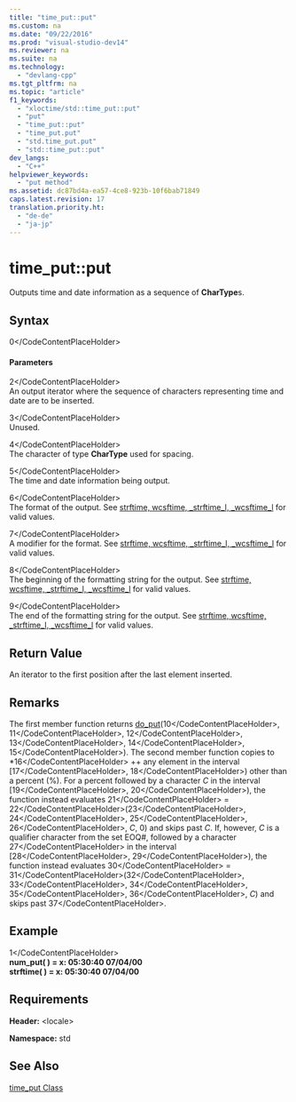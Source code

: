 ```yaml
---
title: "time_put::put"
ms.custom: na
ms.date: "09/22/2016"
ms.prod: "visual-studio-dev14"
ms.reviewer: na
ms.suite: na
ms.technology: 
  - "devlang-cpp"
ms.tgt_pltfrm: na
ms.topic: "article"
f1_keywords: 
  - "xloctime/std::time_put::put"
  - "put"
  - "time_put::put"
  - "time_put.put"
  - "std.time_put.put"
  - "std::time_put::put"
dev_langs: 
  - "C++"
helpviewer_keywords: 
  - "put method"
ms.assetid: dc87bd4a-ea57-4ce8-923b-10f6bab71849
caps.latest.revision: 17
translation.priority.ht: 
  - "de-de"
  - "ja-jp"
---
```

# time_put::put
Outputs time and date information as a sequence of **CharType**s.  
  
## Syntax  
  
<CodeContentPlaceHolder>0\</CodeContentPlaceHolder>  
#### Parameters  
 <CodeContentPlaceHolder>2\</CodeContentPlaceHolder>  
 An output iterator where the sequence of characters representing time and date are to be inserted.  
  
 <CodeContentPlaceHolder>3\</CodeContentPlaceHolder>  
 Unused.  
  
 <CodeContentPlaceHolder>4\</CodeContentPlaceHolder>  
 The character of type **CharType** used for spacing.  
  
 <CodeContentPlaceHolder>5\</CodeContentPlaceHolder>  
 The time and date information being output.  
  
 <CodeContentPlaceHolder>6\</CodeContentPlaceHolder>  
 The format of the output. See [strftime, wcsftime, _strftime_l, _wcsftime_l](../vs140/strftime--wcsftime--_strftime_l--_wcsftime_l.md) for valid values.  
  
 <CodeContentPlaceHolder>7\</CodeContentPlaceHolder>  
 A modifier for the format. See [strftime, wcsftime, _strftime_l, _wcsftime_l](../vs140/strftime--wcsftime--_strftime_l--_wcsftime_l.md) for valid values.  
  
 <CodeContentPlaceHolder>8\</CodeContentPlaceHolder>  
 The beginning of the formatting string for the output. See [strftime, wcsftime, _strftime_l, _wcsftime_l](../vs140/strftime--wcsftime--_strftime_l--_wcsftime_l.md) for valid values.  
  
 <CodeContentPlaceHolder>9\</CodeContentPlaceHolder>  
 The end of the formatting string for the output. See [strftime, wcsftime, _strftime_l, _wcsftime_l](../vs140/strftime--wcsftime--_strftime_l--_wcsftime_l.md) for valid values.  
  
## Return Value  
 An iterator to the first position after the last element inserted.  
  
## Remarks  
 The first member function returns [do_put](../vs140/time_put--do_put.md)(<CodeContentPlaceHolder>10\</CodeContentPlaceHolder>, <CodeContentPlaceHolder>11\</CodeContentPlaceHolder>, <CodeContentPlaceHolder>12\</CodeContentPlaceHolder>, <CodeContentPlaceHolder>13\</CodeContentPlaceHolder>, <CodeContentPlaceHolder>14\</CodeContentPlaceHolder>, <CodeContentPlaceHolder>15\</CodeContentPlaceHolder>). The second member function copies to \*<CodeContentPlaceHolder>16\</CodeContentPlaceHolder> ++ any element in the interval [<CodeContentPlaceHolder>17\</CodeContentPlaceHolder>, <CodeContentPlaceHolder>18\</CodeContentPlaceHolder>) other than a percent (%). For a percent followed by a character *C* in the interval [<CodeContentPlaceHolder>19\</CodeContentPlaceHolder>, <CodeContentPlaceHolder>20\</CodeContentPlaceHolder>), the function instead evaluates <CodeContentPlaceHolder>21\</CodeContentPlaceHolder> = <CodeContentPlaceHolder>22\</CodeContentPlaceHolder>(<CodeContentPlaceHolder>23\</CodeContentPlaceHolder>, <CodeContentPlaceHolder>24\</CodeContentPlaceHolder>, <CodeContentPlaceHolder>25\</CodeContentPlaceHolder>, <CodeContentPlaceHolder>26\</CodeContentPlaceHolder>, *C*, 0) and skips past *C*. If, however, *C* is a qualifier character from the set EOQ#, followed by a character <CodeContentPlaceHolder>27\</CodeContentPlaceHolder> in the interval [<CodeContentPlaceHolder>28\</CodeContentPlaceHolder>, <CodeContentPlaceHolder>29\</CodeContentPlaceHolder>), the function instead evaluates <CodeContentPlaceHolder>30\</CodeContentPlaceHolder> = <CodeContentPlaceHolder>31\</CodeContentPlaceHolder>(<CodeContentPlaceHolder>32\</CodeContentPlaceHolder>, <CodeContentPlaceHolder>33\</CodeContentPlaceHolder>, <CodeContentPlaceHolder>34\</CodeContentPlaceHolder>, <CodeContentPlaceHolder>35\</CodeContentPlaceHolder>, <CodeContentPlaceHolder>36\</CodeContentPlaceHolder>, *C*) and skips past <CodeContentPlaceHolder>37\</CodeContentPlaceHolder>.  
  
## Example  
  
<CodeContentPlaceHolder>1\</CodeContentPlaceHolder>  
 **num_put( ) = x: 05:30:40 07/04/00**  
**strftime( ) = x: 05:30:40 07/04/00**   
## Requirements  
 **Header:** \<locale>  
  
 **Namespace:** std  
  
## See Also  
 [time_put Class](../vs140/time_put-class.md)